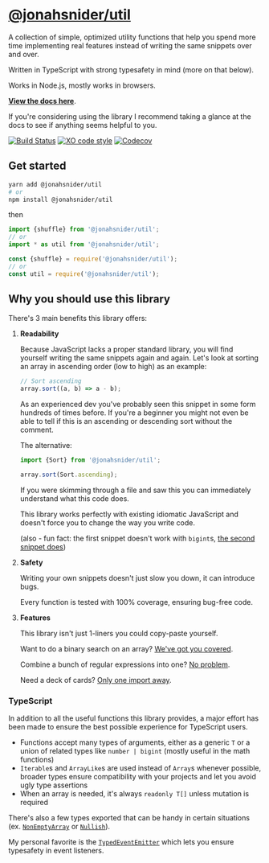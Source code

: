# [@jonahsnider/util](https://util.jonah.pw/)

A collection of simple, optimized utility functions that help you spend more time implementing real features instead of writing the same snippets over and over.

Written in TypeScript with strong typesafety in mind (more on that below).

Works in Node.js, mostly works in browsers.

**[View the docs here](https://util.jonah.pw/)**.

If you're considering using the library I recommend taking a glance at the docs to see if anything seems helpful to you.

[![Build Status](https://github.com/jonahsnider/util/workflows/CI/badge.svg)](https://github.com/jonahsnider/util/actions)
[![XO code style](https://img.shields.io/badge/code_style-XO-5ed9c7.svg)](https://github.com/xojs/xo)
[![Codecov](https://codecov.io/gh/jonahsnider/util/branch/main/graph/badge.svg)](https://codecov.io/gh/jonahsnider/util)

## Get started

```sh
yarn add @jonahsnider/util
# or
npm install @jonahsnider/util
```

then

```js
import {shuffle} from '@jonahsnider/util';
// or
import * as util from '@jonahsnider/util';

const {shuffle} = require('@jonahsnider/util');
// or
const util = require('@jonahsnider/util');
```

## Why you should use this library

There's 3 main benefits this library offers:

1. **Readability**

   Because JavaScript lacks a proper standard library, you will find yourself writing the same snippets again and again.
   Let's look at sorting an array in ascending order (low to high) as an example:

   ```js
   // Sort ascending
   array.sort((a, b) => a - b);
   ```

   As an experienced dev you've probably seen this snippet in some form hundreds of times before.
   If you're a beginner you might not even be able to tell if this is an ascending or descending sort without the comment.

   The alternative:

   ```js
   import {Sort} from '@jonahsnider/util';

   array.sort(Sort.ascending);
   ```

   If you were skimming through a file and saw this you can immediately understand what this code does.

   This library works perfectly with existing idiomatic JavaScript and doesn't force you to change the way you write code.

   (also - fun fact: the first snippet doesn't work with `bigint`s, [the second snippet does](https://util.jonah.pw/types/comparable))

2. **Safety**

   Writing your own snippets doesn't just slow you down, it can introduce bugs.

   Every function is tested with 100% coverage, ensuring bug-free code.

3. **Features**

   This library isn't just 1-liners you could copy-paste yourself.

   Want to do a binary search on an array? [We've got you covered](https://util.jonah.pw/functions/binarysearch).

   Combine a bunch of regular expressions into one? [No problem](https://util.jonah.pw/functions/regexpunion).

   Need a deck of cards? [Only one import away](https://util.jonah.pw/functions/newdeck).

### TypeScript

In addition to all the useful functions this library provides, a major effort has been made to ensure the best possible experience for TypeScript users.

- Functions accept many types of arguments, either as a generic `T` or a union of related types like `number | bigint` (mostly useful in the math functions)
- `Iterable`s and `ArrayLike`s are used instead of `Array`s whenever possible, broader types ensure compatibility with your projects and let you avoid ugly type assertions
- When an array is needed, it's always `readonly T[]` unless mutation is required

There's also a few types exported that can be handy in certain situations (ex. [`NonEmptyArray`](https://util.jonah.pw/types/nonemptyarray) or [`Nullish`](https://util.jonah.pw/types/nullish)).

My personal favorite is the [`TypedEventEmitter`](https://util.jonah.pw/types/typedeventemitter) which lets you ensure typesafety in event listeners.
